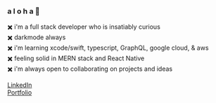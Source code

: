 ### a l o h a 🦈  
✖️ i'm a full stack developer who is insatiably curious  
✖️ darkmode always  
✖️ i'm learning xcode/swift, typescript, GraphQL, google cloud, & aws  
✖️ feeling solid in MERN stack and React Native  
✖️ i'm always open to collaborating on projects and ideas  

<!--
**puakehaulani/puakehaulani** is a ✨ _special_ ✨ repository because its `README.md` (this file) appears on your GitHub profile.

Here are some ideas to get you started:

- 🔭 I’m currently working on ...
- 🌱 I’m currently learning ...
- 👯 I’m looking to collaborate on ...
- 🤔 I’m looking for help with ...
- 💬 Ask me about ...
- 📫 How to reach me: ...
- 😄 Pronouns: ...
- ⚡ Fun fact: ...
-->

[LinkedIn](https://www.linkedin.com/in/lexijack/)  
[Portfolio](https://lexi.scalesdev.com/)
